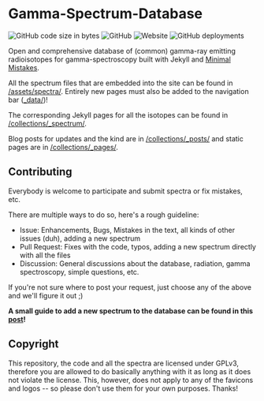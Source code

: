 # Gamma-Spectrum-Database

![GitHub code size in bytes](https://img.shields.io/github/languages/code-size/OpenGammaProject/Gamma-Spectrum-Database?style=flat-square) ![GitHub](https://img.shields.io/github/license/OpenGammaProject/Gamma-Spectrum-Database?style=flat-square) ![Website](https://img.shields.io/website?url=https%3A%2F%2Fgammadb.nuclearphoenix.xyz&style=flat-square) ![GitHub deployments](https://img.shields.io/github/deployments/OpenGammaProject/Gamma-Spectrum-Database/github-pages?label=GitHub%20%20Pages&style=flat-square)

Open and comprehensive database of (common) gamma-ray emitting radioisotopes for gamma-spectroscopy built with Jekyll and [Minimal Mistakes](https://mademistakes.com/work/minimal-mistakes-jekyll-theme/).

All the spectrum files that are embedded into the site can be found in [/assets/spectra/](/assets/spectra/). Entirely new pages must also be added to the navigation bar ([_data/](_data/))!

The corresponding Jekyll pages for all the isotopes can be found in [/collections/_spectrum/](/collections/_spectrum/).

Blog posts for updates and the kind are in [/collections/_posts/](/collections/_posts/) and static pages are in [/collections/_pages/](/collections/_pages/).


## Contributing

Everybody is welcome to participate and submit spectra or fix mistakes, etc.

There are multiple ways to do so, here's a rough guideline:

- Issue: Enhancements, Bugs, Mistakes in the text, all kinds of other issues (duh), adding a new spectrum
- Pull Request: Fixes with the code, typos, adding a new spectrum directly with all the files
- Discussion: General discussions about the database, radiation, gamma spectroscopy, simple questions, etc.

If you're not sure where to post your request, just choose any of the above and we'll figure it out ;)

**A small guide to add a new spectrum to the database can be found in this [post](https://gammadb.nuclearphoenix.xyz/jekyll/update/ready-for-action/)!**

## Copyright

This repository, the code and all the spectra are licensed under GPLv3, therefore you are allowed to do basically anything with it as long as it does not violate the license. This, however, does not apply to any of the favicons and logos -- so please don't use them for your own purposes. Thanks!

